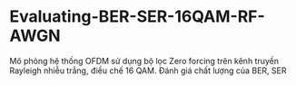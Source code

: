 # Evaluating-BER-SER-16QAM-RF-AWGN
Mô phỏng hệ thống OFDM sử dụng bộ lọc Zero forcing trên kênh truyền Rayleigh nhiễu trắng, điều chế 16 QAM. Đánh giá chất lượng của BER, SER
